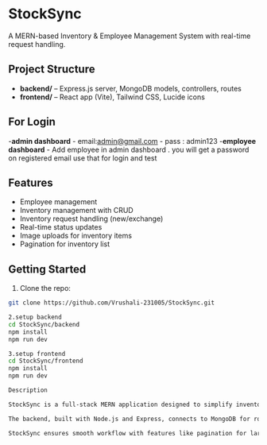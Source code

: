 # StockSync

A MERN-based Inventory & Employee Management System with real-time request handling.

## Project Structure
- **backend/** – Express.js server, MongoDB models, controllers, routes
- **frontend/** – React app (Vite), Tailwind CSS, Lucide icons

## For Login
-**admin dashboard** - email:admin@gmail.com
                 - pass : admin123
-**employee dashboard** - Add employee in admin dashboard . you will get a password on registered email use that for login and test 

## Features
- Employee management
- Inventory management with CRUD
- Inventory request handling (new/exchange)
- Real-time status updates
- Image uploads for inventory items
- Pagination for inventory list

## Getting Started

1. Clone the repo:

```bash
git clone https://github.com/Vrushali-231005/StockSync.git

2.setup backend
cd StockSync/backend
npm install
npm run dev

3.setup frontend
cd StockSync/frontend
npm install
npm run dev

Description

StockSync is a full-stack MERN application designed to simplify inventory and employee management in organizations. With this system, administrators can efficiently manage employees, track inventory items, and handle real-time inventory requests. The app supports both new and exchange requests, allowing employees to request new items or replace defective ones seamlessly.

The backend, built with Node.js and Express, connects to MongoDB for robust data management. Inventory items include details such as name, description, category, total quantity, available quantity, and images. Administrators can perform CRUD operations on inventory and monitor all requests in real-time. The frontend leverages React with Vite, Tailwind CSS, and Lucide icons for a fast, responsive, and visually appealing interface.

StockSync ensures smooth workflow with features like pagination for large inventory lists, image uploads for easier identification of items, and automated handling of employee-inventory assignments. It is ideal for small to medium-sized organizations aiming to digitize their inventory management processes while maintaining simplicity and efficiency.

